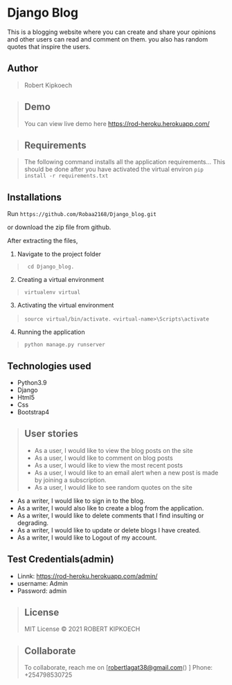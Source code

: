 # Django Blog
This is a  blogging website where you can create and share your opinions and other users can read and comment on them. you also has random quotes that inspire the users. 

## Author
> Robert Kipkoech


> ## Demo
> You can view live demo here https://rod-heroku.herokuapp.com/


> ## Requirements

> The following command installs all the application requirements... This should be done after you have activated the virtual environ
>``pip install -r requirements.txt``


## Installations

Run 
``https://github.com/Robaa2168/Django_blog.git``

or download the zip file from github.

After extracting the files, 

1. Navigate to the project folder
>`` cd Django_blog.`` 

2. Creating a virtual environment
>``virtualenv virtual``

3. Activating the virtual environment
>``source virtual/bin/activate.``
>``<virtual-name>\Scripts\activate``
 
4. Running the application
>``python manage.py runserver``



## Technologies used
* Python3.9
* Django
* Html5
* Css
* Bootstrap4


> ## User stories
> * As a user, I would like to view the blog posts on the site
> * As a user, I would like to comment on blog posts
> * As a user, I would like to view the most recent posts
> * As a user, I would like to an email alert when a new post is made by joining a subscription.
> * As a user, I would like to see random quotes on the site
* As a writer, I would like to sign in to the blog.
* As a writer, I would also like to create a blog from the application.
* As a writer, I would like to delete comments that I find insulting or degrading.
* As a writer, I would like to update or delete blogs I have created.
* As a writer, I would like to Logout of my account.

## Test Credentials(admin)
* Linnk: https://rod-heroku.herokuapp.com/admin/
* username: Admin
* Password: admin

> ## License
> MIT License &copy; 2021 ROBERT KIPKOECH

> ## Collaborate
> To collaborate, reach me on
[robertlagat38@gmail.com() ]
Phone: +254798530725

